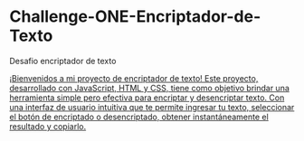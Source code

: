 # Challenge-ONE-Encriptador-de-Texto
Desafio encriptador de texto

<a href="">¡Bienvenidos a mi proyecto de encriptador de texto! Este proyecto, desarrollado con JavaScript, HTML y CSS, tiene como objetivo brindar una herramienta simple pero efectiva para encriptar y desencriptar texto. Con una interfaz de usuario intuitiva que te permite ingresar tu texto, seleccionar el botón de encriptado o desencriptado, obtener instantáneamente el resultado y copiarlo.</a>
